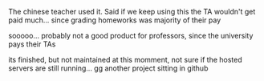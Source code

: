 The chinese teacher used it.
Said if we keep using this the TA wouldn't get paid much... since grading homeworks was majority of their pay

sooooo... probably not a good product for professors, since the university pays their TAs

its finished, but not maintained at this momment, not sure if the hosted servers are still running...
gg another project sitting in github
